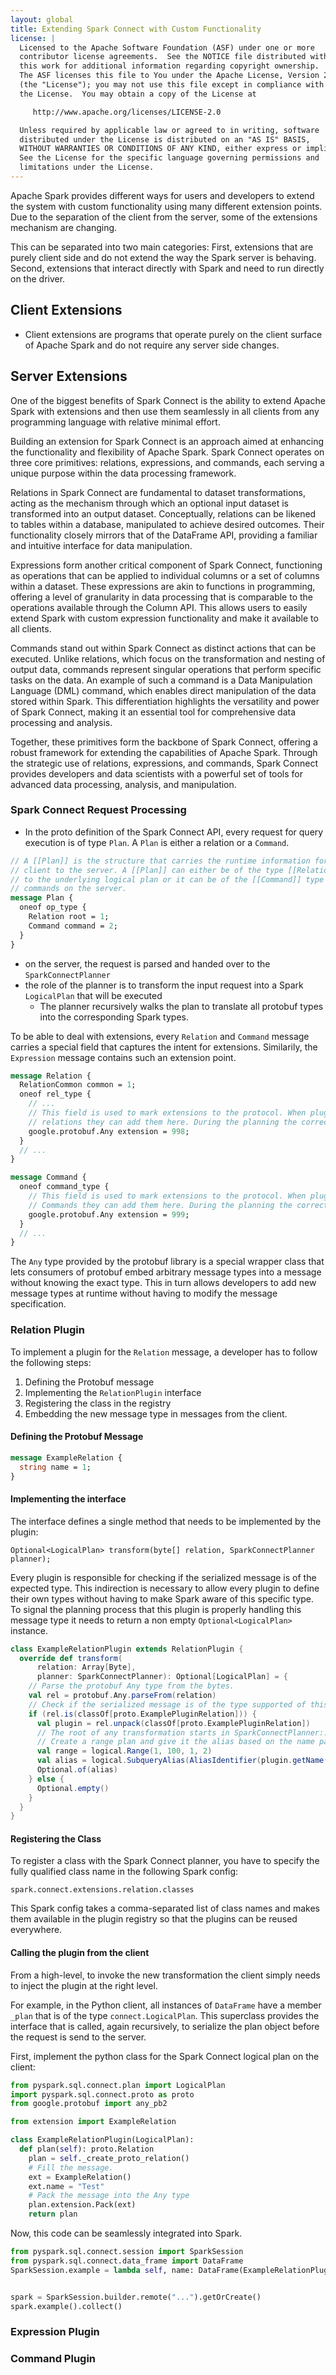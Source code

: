 ```yaml
---
layout: global
title: Extending Spark Connect with Custom Functionality
license: |
  Licensed to the Apache Software Foundation (ASF) under one or more
  contributor license agreements.  See the NOTICE file distributed with
  this work for additional information regarding copyright ownership.
  The ASF licenses this file to You under the Apache License, Version 2.0
  (the "License"); you may not use this file except in compliance with
  the License.  You may obtain a copy of the License at

     http://www.apache.org/licenses/LICENSE-2.0

  Unless required by applicable law or agreed to in writing, software
  distributed under the License is distributed on an "AS IS" BASIS,
  WITHOUT WARRANTIES OR CONDITIONS OF ANY KIND, either express or implied.
  See the License for the specific language governing permissions and
  limitations under the License.
---
```


Apache Spark provides different ways for users and developers to extend the
system with custom functionality using many different extension points. Due to
the separation of the client from the server, some of the extensions mechanism
are changing.

This can be separated into two main categories: First, extensions that are
purely client side and do not extend the way the Spark server is behaving.
Second, extensions that interact directly with Spark and need to run directly on
the driver.


## Client Extensions

- Client extensions are programs that operate purely on the client surface of
  Apache Spark and do not require any server side changes.


## Server Extensions

One of the biggest benefits of Spark Connect is the ability to extend Apache
Spark with extensions and then use them seamlessly in all clients from any
programming language with relative minimal effort.

Building an extension for Spark Connect is an approach aimed at enhancing the
functionality and flexibility of Apache Spark. Spark Connect operates on three
core primitives: relations, expressions, and commands, each serving a unique
purpose within the data processing framework.

Relations in Spark Connect are fundamental to dataset transformations, acting as
the mechanism through which an optional input dataset is transformed into an
output dataset. Conceptually, relations can be likened to tables within a
database, manipulated to achieve desired outcomes. Their functionality closely
mirrors that of the DataFrame API, providing a familiar and intuitive interface
for data manipulation.

Expressions form another critical component of Spark Connect, functioning as
operations that can be applied to individual columns or a set of columns within
a dataset. These expressions are akin to functions in programming, offering a
level of granularity in data processing that is comparable to the operations
available through the Column API. This allows users to easily extend Spark with
custom expression functionality and make it available to all clients.

Commands stand out within Spark Connect as distinct actions that can be
executed. Unlike relations, which focus on the transformation and nesting of
output data, commands represent singular operations that perform specific tasks
on the data. An example of such a command is a Data Manipulation Language (DML)
command, which enables direct manipulation of the data stored within Spark. This
differentiation highlights the versatility and power of Spark Connect, making it
an essential tool for comprehensive data processing and analysis.

Together, these primitives form the backbone of Spark Connect, offering a robust
framework for extending the capabilities of Apache Spark. Through the strategic
use of relations, expressions, and commands, Spark Connect provides developers
and data scientists with a powerful set of tools for advanced data processing,
analysis, and manipulation.

### Spark Connect Request Processing

- In the proto definition of the Spark Connect API, every request for query execution is
  of type `Plan`. A `Plan` is either a relation or a `Command`.

```protobuf
// A [[Plan]] is the structure that carries the runtime information for the execution from the
// client to the server. A [[Plan]] can either be of the type [[Relation]] which is a reference
// to the underlying logical plan or it can be of the [[Command]] type that is used to execute
// commands on the server.
message Plan {
  oneof op_type {
    Relation root = 1;
    Command command = 2;
  }
}
```

- on the server, the request is parsed and handed over to the `SparkConnectPlanner`
- the role of the planner is to transform the input request into a Spark `LogicalPlan`
  that will be executed
    - The planner recursively walks the plan to translate all protobuf types
      into the corresponding Spark types.

To be able to deal with extensions, every `Relation` and `Command` message
carries a special field that captures the intent for extensions. Similarily, the
`Expression` message contains such an extension point.


```protobuf
message Relation {
  RelationCommon common = 1;
  oneof rel_type {
    // ...
    // This field is used to mark extensions to the protocol. When plugins generate arbitrary
    // relations they can add them here. During the planning the correct resolution is done.
    google.protobuf.Any extension = 998;
  }
  // ...
}

message Command {
  oneof command_type {
    // This field is used to mark extensions to the protocol. When plugins generate arbitrary
    // Commands they can add them here. During the planning the correct resolution is done.
    google.protobuf.Any extension = 999;
  }
  // ...
}
```

The `Any` type provided by the protobuf library is a special wrapper class that lets consumers
of protobuf embed arbitrary message types into a message without knowing the exact type. This
in turn allows developers to add new message types at runtime without having to modify the
message specification.


### Relation Plugin

To implement a plugin for the `Relation` message, a developer has to follow the following steps:

  1. Defining the Protobuf message
  1. Implementing the `RelationPlugin` interface
  2. Registering the class in the registry
  3. Embedding the new message type in messages from the client.

#### Defining the Protobuf Message

```protobuf
message ExampleRelation {
  string name = 1;
}
```

#### Implementing the interface

The interface defines a single method that needs to be implemented by the plugin:

```
Optional<LogicalPlan> transform(byte[] relation, SparkConnectPlanner planner);
```

Every plugin is responsible for checking if the serialized message is of the
expected type. This indirection is necessary to allow every plugin to define
their own types without having to make Spark aware of this specific type. To
signal the planning process that this plugin is properly handling this message
type it needs to return a non empty `Optional<LogicalPlan>` instance.

```scala
class ExampleRelationPlugin extends RelationPlugin {
  override def transform(
      relation: Array[Byte],
      planner: SparkConnectPlanner): Optional[LogicalPlan] = {
    // Parse the protobuf Any type from the bytes.
    val rel = protobuf.Any.parseFrom(relation)
    // Check if the serialized message is of the type supported of this plugin.
    if (rel.is(classOf[proto.ExamplePluginRelation])) {
      val plugin = rel.unpack(classOf[proto.ExamplePluginRelation])
      // The root of any transformation starts in SparkConnectPlanner::transformRelation.
      // Create a range plan and give it the alias based on the name parameter.
      val range = logical.Range(1, 100, 1, 2)
      val alias = logical.SubqueryAlias(AliasIdentifier(plugin.getName()), range)
      Optional.of(alias)
    } else {
      Optional.empty()
    }
  }
}
```

#### Registering the Class

To register a class with the Spark Connect planner, you have to specify the
fully qualified class name in the following Spark config:

```
spark.connect.extensions.relation.classes
```

This Spark config takes a comma-separated list of class names and makes them
available in the plugin registry so that the plugins can be reused everywhere.


#### Calling the plugin from the client

From a high-level, to invoke the new transformation the client simply needs to
inject the plugin at the right level.

For example, in the Python client, all instances of `DataFrame` have a member
`_plan` that is of the type `connect.LogicalPlan`. This superclass provides the
interface that is called, again recursively, to serialize the plan object before
the request is send to the server.

First, implement the python class for the Spark Connect logical plan on the client:

```python
from pyspark.sql.connect.plan import LogicalPlan
import pyspark.sql.connect.proto as proto
from google.protobuf import any_pb2

from extension import ExampleRelation

class ExampleRelationPlugin(LogicalPlan):
  def plan(self): proto.Relation
    plan = self._create_proto_relation()
    # Fill the message.
    ext = ExampleRelation()
    ext.name = "Test"
    # Pack the message into the Any type
    plan.extension.Pack(ext)
    return plan
```

Now, this code can be seamlessly integrated into Spark.

```python
from pyspark.sql.connect.session import SparkSession
from pyspark.sql.connect.data_frame import DataFrame
SparkSession.example = lambda self, name: DataFrame(ExampleRelationPlugin(), self)


spark = SparkSession.builder.remote("...").getOrCreate()
spark.example().collect()

```

### Expression Plugin


### Command Plugin